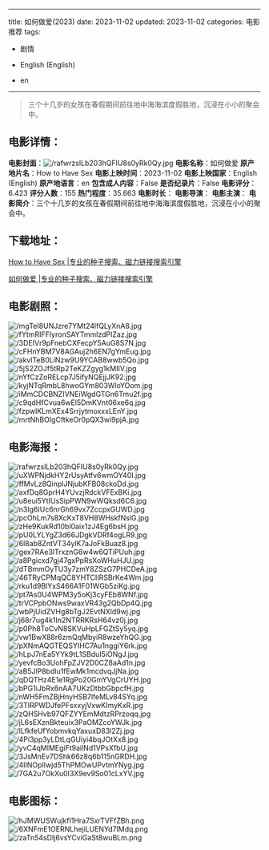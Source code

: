 
---
title: 如何做爱(2023)
date: 2023-11-02
updated: 2023-11-02
categories: 电影推荐
tags:
- 剧情

- English (English)
- en
---


> 三个十几岁的女孩在春假期间前往地中海海滨度假胜地，沉浸在小小的聚会中。

## **电影详情**：

**电影封面**：<img src="https://image.tmdb.org/t/p/w200/rafwrzslLb203hQFIU8s0yRk0Qy.jpg" alt="/rafwrzslLb203hQFIU8s0yRk0Qy.jpg" title="/rafwrzslLb203hQFIU8s0yRk0Qy.jpg">
**电影名称**：如何做爱
**原产地片名**：How to Have Sex
**电影上映时间**：2023-11-02
**电影上映国家**：English (English)
**原产地语言**：en
**包含成人内容**：False
**是否纪录片**：False
**电影评分**：6.423
**评分人数**：155
**热门程度**：35.663
**电影时长**：
**电影导演**：
**电影主演**：
**电影简介**：三个十几岁的女孩在春假期间前往地中海海滨度假胜地，沉浸在小小的聚会中。

## **下载地址**：
[How to Have Sex |专业的种子搜索、磁力链接搜索引擎](https://movie.amd794.com:2083/?search=How%20to%20Have%20Sex&ordering=&mode=match_phrase&page_size=10&page=1)

[如何做爱 |专业的种子搜索、磁力链接搜索引擎](https://movie.amd794.com:2083/?search=%E5%A6%82%E4%BD%95%E5%81%9A%E7%88%B1&ordering=&mode=match_phrase&page_size=10&page=1)
 

## **电影剧照**：
<img src="https://image.tmdb.org/t/p/original/mgTeI8UNJzre7YMt24lfQLyXnA8.jpg" alt="/mgTeI8UNJzre7YMt24lfQLyXnA8.jpg" title="/mgTeI8UNJzre7YMt24lfQLyXnA8.jpg"><img src="https://image.tmdb.org/t/p/original/fYtmRIFFIyronSAYTmmlzdPIZaz.jpg" alt="/fYtmRIFFIyronSAYTmmlzdPIZaz.jpg" title="/fYtmRIFFIyronSAYTmmlzdPIZaz.jpg"><img src="https://image.tmdb.org/t/p/original/3DEIVr9pFnebCXFecpY5AuG8S7N.jpg" alt="/3DEIVr9pFnebCXFecpY5AuG8S7N.jpg" title="/3DEIVr9pFnebCXFecpY5AuG8S7N.jpg"><img src="https://image.tmdb.org/t/p/original/cFHnYBM7V8AGAuj2h6EN7gYmEug.jpg" alt="/cFHnYBM7V8AGAuj2h6EN7gYmEug.jpg" title="/cFHnYBM7V8AGAuj2h6EN7gYmEug.jpg"><img src="https://image.tmdb.org/t/p/original/akvlTeB0LiNzw9U9YCAB8wwb5Qo.jpg" alt="/akvlTeB0LiNzw9U9YCAB8wwb5Qo.jpg" title="/akvlTeB0LiNzw9U9YCAB8wwb5Qo.jpg"><img src="https://image.tmdb.org/t/p/original/5jS2ZOJf5tRp2TeKZZgyg1kMIIV.jpg" alt="/5jS2ZOJf5tRp2TeKZZgyg1kMIIV.jpg" title="/5jS2ZOJf5tRp2TeKZZgyg1kMIIV.jpg"><img src="https://image.tmdb.org/t/p/original/nYfCzZoRELcp7J5ifyNQEjjJK92.jpg" alt="/nYfCzZoRELcp7J5ifyNQEjjJK92.jpg" title="/nYfCzZoRELcp7J5ifyNQEjjJK92.jpg"><img src="https://image.tmdb.org/t/p/original/kyjNTqRmbL8hwoGYm803WloYOom.jpg" alt="/kyjNTqRmbL8hwoGYm803WloYOom.jpg" title="/kyjNTqRmbL8hwoGYm803WloYOom.jpg"><img src="https://image.tmdb.org/t/p/original/iMmCDCBNZIVNEiWgdGTGn6Tmu2f.jpg" alt="/iMmCDCBNZIVNEiWgdGTGn6Tmu2f.jpg" title="/iMmCDCBNZIVNEiWgdGTGn6Tmu2f.jpg"><img src="https://image.tmdb.org/t/p/original/c9qdHfCvua6wEl5DmKVnt06xe6q.jpg" alt="/c9qdHfCvua6wEl5DmKVnt06xe6q.jpg" title="/c9qdHfCvua6wEl5DmKVnt06xe6q.jpg"><img src="https://image.tmdb.org/t/p/original/fzpwlKLmXEx4SrrjytmoxxxLEnY.jpg" alt="/fzpwlKLmXEx4SrrjytmoxxxLEnY.jpg" title="/fzpwlKLmXEx4SrrjytmoxxxLEnY.jpg"><img src="https://image.tmdb.org/t/p/original/mrtNhBOIgCftkeOr0pQX3wi9pjA.jpg" alt="/mrtNhBOIgCftkeOr0pQX3wi9pjA.jpg" title="/mrtNhBOIgCftkeOr0pQX3wi9pjA.jpg">

## **电影海报**：
<img src="https://image.tmdb.org/t/p/original/rafwrzslLb203hQFIU8s0yRk0Qy.jpg" alt="/rafwrzslLb203hQFIU8s0yRk0Qy.jpg" title="/rafwrzslLb203hQFIU8s0yRk0Qy.jpg"><img src="https://image.tmdb.org/t/p/original/uXWPNjdkHY2rUsyAtfv6wmOY40I.jpg" alt="/uXWPNjdkHY2rUsyAtfv6wmOY40I.jpg" title="/uXWPNjdkHY2rUsyAtfv6wmOY40I.jpg"><img src="https://image.tmdb.org/t/p/original/ffMvLz8QinplJNjubKFB08ckoDd.jpg" alt="/ffMvLz8QinplJNjubKFB08ckoDd.jpg" title="/ffMvLz8QinplJNjubKFB08ckoDd.jpg"><img src="https://image.tmdb.org/t/p/original/axfDq8GprH4YUvzjRdckVFExBKi.jpg" alt="/axfDq8GprH4YUvzjRdckVFExBKi.jpg" title="/axfDq8GprH4YUvzjRdckVFExBKi.jpg"><img src="https://image.tmdb.org/t/p/original/u8eui5YtIUsSipPWN9wWQksd6C6.jpg" alt="/u8eui5YtIUsSipPWN9wWQksd6C6.jpg" title="/u8eui5YtIUsSipPWN9wWQksd6C6.jpg"><img src="https://image.tmdb.org/t/p/original/n3Ig6IUc6nrGh69vx7ZccpxGUWD.jpg" alt="/n3Ig6IUc6nrGh69vx7ZccpxGUWD.jpg" title="/n3Ig6IUc6nrGh69vx7ZccpxGUWD.jpg"><img src="https://image.tmdb.org/t/p/original/pcOhLm7s8XcKxT8VH8WHskfNslG.jpg" alt="/pcOhLm7s8XcKxT8VH8WHskfNslG.jpg" title="/pcOhLm7s8XcKxT8VH8WHskfNslG.jpg"><img src="https://image.tmdb.org/t/p/original/zHe9KukRd10bl0aix1zJ4Eg6bsH.jpg" alt="/zHe9KukRd10bl0aix1zJ4Eg6bsH.jpg" title="/zHe9KukRd10bl0aix1zJ4Eg6bsH.jpg"><img src="https://image.tmdb.org/t/p/original/pU0LYLYgZ3d66JDgkVDRf4ogLR9.jpg" alt="/pU0LYLYgZ3d66JDgkVDRf4ogLR9.jpg" title="/pU0LYLYgZ3d66JDgkVDRf4ogLR9.jpg"><img src="https://image.tmdb.org/t/p/original/6l8ab8ZntVT34ylK7aJoFkBuaz8.jpg" alt="/6l8ab8ZntVT34ylK7aJoFkBuaz8.jpg" title="/6l8ab8ZntVT34ylK7aJoFkBuaz8.jpg"><img src="https://image.tmdb.org/t/p/original/gex7RAe3lTrxznG6w4w6QTiPUuh.jpg" alt="/gex7RAe3lTrxznG6w4w6QTiPUuh.jpg" title="/gex7RAe3lTrxznG6w4w6QTiPUuh.jpg"><img src="https://image.tmdb.org/t/p/original/a8Pgicxd7gj47gxPpRsXoWHuHJU.jpg" alt="/a8Pgicxd7gj47gxPpRsXoWHuHJU.jpg" title="/a8Pgicxd7gj47gxPpRsXoWHuHJU.jpg"><img src="https://image.tmdb.org/t/p/original/dTBmmOyTU3y7zmY8ZSzG7PHCDeA.jpg" alt="/dTBmmOyTU3y7zmY8ZSzG7PHCDeA.jpg" title="/dTBmmOyTU3y7zmY8ZSzG7PHCDeA.jpg"><img src="https://image.tmdb.org/t/p/original/46TRyCPMqQC8YHTCIIRSBrKe4Wm.jpg" alt="/46TRyCPMqQC8YHTCIIRSBrKe4Wm.jpg" title="/46TRyCPMqQC8YHTCIIRSBrKe4Wm.jpg"><img src="https://image.tmdb.org/t/p/original/rku1d9BlYxS466A1F01WGb5ziKg.jpg" alt="/rku1d9BlYxS466A1F01WGb5ziKg.jpg" title="/rku1d9BlYxS466A1F01WGb5ziKg.jpg"><img src="https://image.tmdb.org/t/p/original/pt7As0U4WPM3y5oKj3cyFEb8WNf.jpg" alt="/pt7As0U4WPM3y5oKj3cyFEb8WNf.jpg" title="/pt7As0U4WPM3y5oKj3cyFEb8WNf.jpg"><img src="https://image.tmdb.org/t/p/original/trVCPpbONws9waxVR43g2QbDp4Q.jpg" alt="/trVCPpbONws9waxVR43g2QbDp4Q.jpg" title="/trVCPpbONws9waxVR43g2QbDp4Q.jpg"><img src="https://image.tmdb.org/t/p/original/wbPjUidZVHg8bTgJ2EvtNXld9wj.jpg" alt="/wbPjUidZVHg8bTgJ2EvtNXld9wj.jpg" title="/wbPjUidZVHg8bTgJ2EvtNXld9wj.jpg"><img src="https://image.tmdb.org/t/p/original/j68r7ug4k1In2NTRRKRsH64vz0j.jpg" alt="/j68r7ug4k1In2NTRRKRsH64vz0j.jpg" title="/j68r7ug4k1In2NTRRKRsH64vz0j.jpg"><img src="https://image.tmdb.org/t/p/original/p0Ph8ToCvN8SKVuHpLFGZtSy5yq.jpg" alt="/p0Ph8ToCvN8SKVuHpLFGZtSy5yq.jpg" title="/p0Ph8ToCvN8SKVuHpLFGZtSy5yq.jpg"><img src="https://image.tmdb.org/t/p/original/vw1BwX88r6zmQqMbyiR8wzeYhQG.jpg" alt="/vw1BwX88r6zmQqMbyiR8wzeYhQG.jpg" title="/vw1BwX88r6zmQqMbyiR8wzeYhQG.jpg"><img src="https://image.tmdb.org/t/p/original/pXNmAQGTEQSYIHC7Au1nggiY6rk.jpg" alt="/pXNmAQGTEQSYIHC7Au1nggiY6rk.jpg" title="/pXNmAQGTEQSYIHC7Au1nggiY6rk.jpg"><img src="https://image.tmdb.org/t/p/original/hLpJ7nEa5YYk9tL1SBduI5iONgJ.jpg" alt="/hLpJ7nEa5YYk9tL1SBduI5iONgJ.jpg" title="/hLpJ7nEa5YYk9tL1SBduI5iONgJ.jpg"><img src="https://image.tmdb.org/t/p/original/yevfcBo3UohFpZJV2D0CZ8aAd1n.jpg" alt="/yevfcBo3UohFpZJV2D0CZ8aAd1n.jpg" title="/yevfcBo3UohFpZJV2D0CZ8aAd1n.jpg"><img src="https://image.tmdb.org/t/p/original/aB5JlP8bdlu1fEwMk1mcdvqJjNa.jpg" alt="/aB5JlP8bdlu1fEwMk1mcdvqJjNa.jpg" title="/aB5JlP8bdlu1fEwMk1mcdvqJjNa.jpg"><img src="https://image.tmdb.org/t/p/original/qDQTHz4E1e1RgPo20GmYVgCrUYH.jpg" alt="/qDQTHz4E1e1RgPo20GmYVgCrUYH.jpg" title="/qDQTHz4E1e1RgPo20GmYVgCrUYH.jpg"><img src="https://image.tmdb.org/t/p/original/bPG1iJbRx6nAA7UKzDtbbGbpcfH.jpg" alt="/bPG1iJbRx6nAA7UKzDtbbGbpcfH.jpg" title="/bPG1iJbRx6nAA7UKzDtbbGbpcfH.jpg"><img src="https://image.tmdb.org/t/p/original/nWH5FmZBjHnyHSB7lfeMLv84SYq.jpg" alt="/nWH5FmZBjHnyHSB7lfeMLv84SYq.jpg" title="/nWH5FmZBjHnyHSB7lfeMLv84SYq.jpg"><img src="https://image.tmdb.org/t/p/original/3TIRPWDJfePFsxxyjVxwKImyKxR.jpg" alt="/3TIRPWDJfePFsxxyjVxwKImyKxR.jpg" title="/3TIRPWDJfePFsxxyjVxwKImyKxR.jpg"><img src="https://image.tmdb.org/t/p/original/zQHSHvb97QFZYYEmMdtzRPrzoqq.jpg" alt="/zQHSHvb97QFZYYEmMdtzRPrzoqq.jpg" title="/zQHSHvb97QFZYYEmMdtzRPrzoqq.jpg"><img src="https://image.tmdb.org/t/p/original/jL6sEXznBkteuix3PaOMZcoYWJk.jpg" alt="/jL6sEXznBkteuix3PaOMZcoYWJk.jpg" title="/jL6sEXznBkteuix3PaOMZcoYWJk.jpg"><img src="https://image.tmdb.org/t/p/original/lLfkfeUfYobmvkqYaxuxD83l2Zj.jpg" alt="/lLfkfeUfYobmvkqYaxuxD83l2Zj.jpg" title="/lLfkfeUfYobmvkqYaxuxD83l2Zj.jpg"><img src="https://image.tmdb.org/t/p/original/4Pi3pp3yLDtLqGUiyi4bqJOtXx8.jpg" alt="/4Pi3pp3yLDtLqGUiyi4bqJOtXx8.jpg" title="/4Pi3pp3yLDtLqGUiyi4bqJOtXx8.jpg"><img src="https://image.tmdb.org/t/p/original/yvC4qMlMEgiFt9ailNd1VPsXfbU.jpg" alt="/yvC4qMlMEgiFt9ailNd1VPsXfbU.jpg" title="/yvC4qMlMEgiFt9ailNd1VPsXfbU.jpg"><img src="https://image.tmdb.org/t/p/original/3JsMnEv7DShk66z8q6b115nGRDH.jpg" alt="/3JsMnEv7DShk66z8q6b115nGRDH.jpg" title="/3JsMnEv7DShk66z8q6b115nGRDH.jpg"><img src="https://image.tmdb.org/t/p/original/4lINOpIlwjd5ThPMOwUPvtmYNyg.jpg" alt="/4lINOpIlwjd5ThPMOwUPvtmYNyg.jpg" title="/4lINOpIlwjd5ThPMOwUPvtmYNyg.jpg"><img src="https://image.tmdb.org/t/p/original/7GA2u7OkXu0I3X9ev9So01cLxYV.jpg" alt="/7GA2u7OkXu0I3X9ev9So01cLxYV.jpg" title="/7GA2u7OkXu0I3X9ev9So01cLxYV.jpg">

## **电影图标**：
<img src="https://image.tmdb.org/t/p/original/hJMWUSWujkfI1Hra7SxrTVFfZBh.png" alt="/hJMWUSWujkfI1Hra7SxrTVFfZBh.png" title="/hJMWUSWujkfI1Hra7SxrTVFfZBh.png"><img src="https://image.tmdb.org/t/p/original/6XNFmE1OERNLhejiLUENYd7lMdq.png" alt="/6XNFmE1OERNLhejiLUENYd7lMdq.png" title="/6XNFmE1OERNLhejiLUENYd7lMdq.png"><img src="https://image.tmdb.org/t/p/original/zaTn54sDIj6vsYCviGaSt8wuBLm.png" alt="/zaTn54sDIj6vsYCviGaSt8wuBLm.png" title="/zaTn54sDIj6vsYCviGaSt8wuBLm.png">
